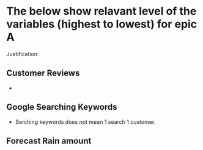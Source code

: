 # The below show relavant level of the variables (highest to lowest) for epic A
Justification:

## Customer Reviews
- 
## Google Searching Keywords
- Serching keywords does not mean 1 search 1 customer. 
## Forecast Rain amount
